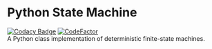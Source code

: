 # Python State Machine
[![Codacy Badge](https://api.codacy.com/project/badge/Grade/f7f5afb6b8414c74b4ea46cf3d49cb34)](https://app.codacy.com/manual/bangyen99/python-fsa?utm_source=github.com&utm_medium=referral&utm_content=bangyen/python-fsa&utm_campaign=Badge_Grade_Dashboard)
[![CodeFactor](https://www.codefactor.io/repository/github/bangyen/python-fsa/badge)](https://www.codefactor.io/repository/github/bangyen/python-fsa)\
A Python class implementation of deterministic finite-state machines.
